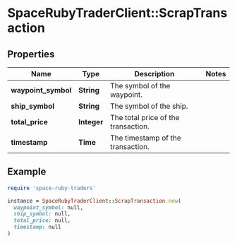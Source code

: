 # SpaceRubyTraderClient::ScrapTransaction

## Properties

| Name | Type | Description | Notes |
| ---- | ---- | ----------- | ----- |
| **waypoint_symbol** | **String** | The symbol of the waypoint. |  |
| **ship_symbol** | **String** | The symbol of the ship. |  |
| **total_price** | **Integer** | The total price of the transaction. |  |
| **timestamp** | **Time** | The timestamp of the transaction. |  |

## Example

```ruby
require 'space-ruby-traders'

instance = SpaceRubyTraderClient::ScrapTransaction.new(
  waypoint_symbol: null,
  ship_symbol: null,
  total_price: null,
  timestamp: null
)
```

